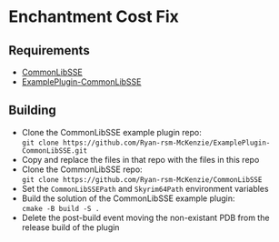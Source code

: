 # Enchantment Cost Fix
## Requirements
* [CommonLibSSE](https://github.com/Ryan-rsm-McKenzie/CommonLibSSE)
* [ExamplePlugin-CommonLibSSE](https://github.com/Ryan-rsm-McKenzie/ExamplePlugin-CommonLibSSE)

## Building
* Clone the CommonLibSSE example plugin repo:<br/>`git clone https://github.com/Ryan-rsm-McKenzie/ExamplePlugin-CommonLibSSE.git`
* Copy and replace the files in that repo with the files in this repo
* Clone the CommonLibSSE repo:<br/>`git clone https://github.com/Ryan-rsm-McKenzie/CommonLibSSE`
* Set the `CommonLibSSEPath` and `Skyrim64Path` environment variables
* Build the solution of the CommonLibSSE example plugin:<br/>`cmake -B build -S .`
* Delete the post-build event moving the non-existant PDB from the release build of the plugin
